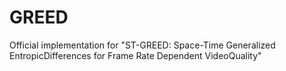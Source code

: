 # GREED
Official implementation for "ST-GREED: Space-Time Generalized EntropicDifferences for Frame Rate Dependent VideoQuality"
